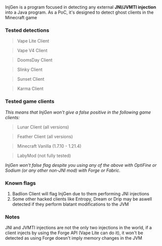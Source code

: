 InjGen is a program focused in detecting any external **JNI/JVMTI injection** into a Java program. As a PoC, it's designed to detect ghost clients in the Minecraft game

### Tested detections

> Vape Lite Client

> Vape V4 Client

> DoomsDay Client

> Slinky Client

> Sunset Client

> Karma Client


### Tested game clients
*This means that InjGen won't give a false positive in the following game clients:*

> Lunar Client (all versions)

> Feather Client (all versions)

> Minecraft Vanilla (1.7.10 - 1.21.4)

> LabyMod (not fully tested)

*InjGen won't false flag despite you using any of the above with OptiFine or Sodium (or any other non-JNI mod) with Forge or Fabric.*

### Known flags
1. Badlion Client will flag InjGen due to them performing JNI injections
2. Some other hacked clients like Entropy, Dream or Drip may be aswell detected if they perform blatant modifications to the JVM 

### Notes
JNI and JVMTI injections are not the only two injections in the world, if a client injects by using the Forge API (Vape Lite can do it), it won't be detected as using Forge doesn't imply memory changes in the JVM
